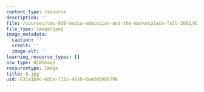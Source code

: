 ```yaml
---
content_type: resource
description: ''
file: /courses/cms-930-media-education-and-the-marketplace-fall-2001/631a1b9c6b5a721c46100aad4b986796_8.jpg
file_type: image/jpeg
image_metadata:
  caption: ''
  credit: ''
  image-alt: ''
learning_resource_types: []
ocw_type: OCWImage
resourcetype: Image
title: 8.jpg
uid: 631a1b9c-6b5a-721c-4610-0aad4b986796
---
```

